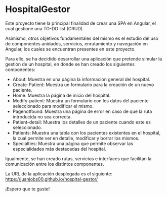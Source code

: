 # HospitalGestor

Este proyecto tiene la principal finalidad de crear una SPA en Angular, el cual gestione una TO-DO list (CRUD).

Asimismo, otros objetivos fundamentales del mismo es el estudio del uso de componentes anidados, servicios, enrutamiento y navegación en Angular, los cuales se encuentran presentes en este proyecto.

Para ello, se ha decidido desarrollar una aplicación que pretende simular la gestión de un hospital, en donde se han creado los siguientes componentes:

- About: Muestra en una página la información general del hospital.
- Create-Patient: Muestra un formulario para la creación de un nuevo paciente.
- Home: Muestra la página de inicio del hospital.
- Modify-patient: Muestra un formulario con los datos del paciente seleccionado para modificar el mismo.
- Pagenotfound: Muestra una página de error en caso de que la ruta introducida no sea correcta.
- Patient-detail: Muestra los detalles de un paciente cuando este es seleccionado.
- Patients: Muestra una tabla con los pacientes existentes en el hospital, la cual permite ver en detalle, modificar y borrar los mismos.
- Specialties: Muestra una página que permite observar las especialidades más destacadas del hospital.

Igualmente, se han creado rutas, servicios e interfaces que facilitan la comunicación entre los distintos componentes.

La URL de la aplicación desplegada es el siguiente: https://juanjobs00.github.io/hospital-gestor/

¡Espero que te guste!
